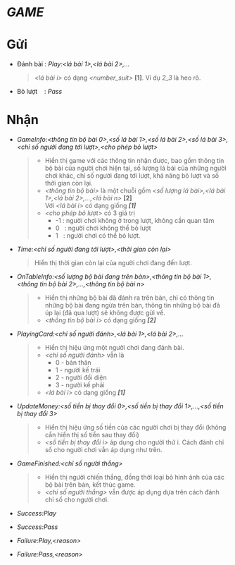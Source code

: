 # ***GAME***
# Gửi
* Đánh bài : *Play:<lá bài 1>,<lá bài 2>,...*
    > *<lá bài i>* có dạng *<number_suit>* **[1]**. Ví dụ *2_3* là heo rô.
* Bỏ lượt &nbsp;&nbsp; : *Pass*
# Nhận
* *GameInfo:<thông tin bộ bài 0>,<số lá bài 1>,<số lá bài 2>,<số lá bài 3>,<chỉ số người đang tới lượt>,<cho phép bỏ lượt>*
    >   * Hiển thị game với các thông tin nhận được, bao gồm thông tin bộ bài của người chơi hiện tại, số lượng lá bài của những người chơi khác, chỉ số người đang tới lượt, khả năng bỏ lượt và số thời gian còn lại.
    >   * *<thông tin bộ bài>* là một chuỗi gồm *<số lượng lá bài>,<lá bài 1>,<lá bài 2>,...,<lá bài n>* **[2]**  
    Với *<lá bài i>* có dạng giống ***[1]***
    >   * *<cho phép bỏ lượt>* có 3 giá trị
    >       * -1 : người chơi không ở trong lượt, không cần quan tâm
    >       * 0 &nbsp; : người chơi không thể bỏ lượt 
    >       * 1 &nbsp; : người chơi có thể bỏ lượt.
* *Time:<chỉ số người đang tới lượt>,<thời gian còn lại>*
    > Hiển thị thời gian còn lại của người chơi đang đến lượt.
* *OnTableInfo:<số lượng bộ bài đang trên bàn>,<thông tin bộ bài 1>,<thông tin bộ bài 2>,...,<thông tin bộ bài n>*
    > * Hiển thị những bộ bài đã đánh ra trên bàn, chỉ có thông tin những bộ bài đang ngửa trên bàn, thông tin những bộ bài đã úp lại (đã qua lượt) sẽ không được gửi về.  
    > * *<thông tin bộ bài i>* có dạng giống ***[2]***

* *PlayingCard:<chỉ số người đánh>,<lá bài 1>,<lá bài 2>,...*
    > * Hiển thị hiệu ứng một người chơi đang đánh bài.
    > * *<chỉ số người đánh>* vẫn là 
    >   * 0 - bản thân
    >   * 1 - người kế trái
    >   * 2 - người đối diện
    >   * 3 - người kế phải
    > * *<lá bài i>* có dạng giống ***[1]***
* *UpdateMoney:<số tiền bị thay đổi 0>,<số tiền bị thay đổi 1>,...,<số tiền bị thay đổi 3>*
    > * Hiển thị hiệu ứng số tiền của các người chơi bị thay đổi (không cần hiển thị số tiền sau thay đổi)
    > * *<số tiền bị thay đổi i>* áp dụng cho người thứ i. Cách đánh chỉ số cho người chơi vẫn áp dụng như trên.
* *GameFinished:<chỉ số người thắng>*
    > * Hiển thị người chiến thắng, đồng thời loại bỏ hình ảnh của các bộ bài trên bàn, kết thúc game.
    > * *<chỉ số người thắng>* vẫn được áp dụng dựa trên cách đánh chỉ số cho người chơi.
* *Success:Play*
* *Success:Pass*
* *Failure:Play,\<reason>*
* *Failure:Pass,\<reason>*